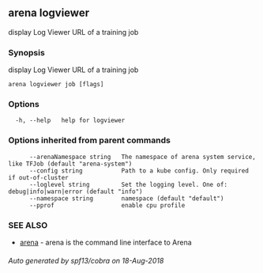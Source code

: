 ## arena logviewer

display Log Viewer URL of a training job

### Synopsis

display Log Viewer URL of a training job

```
arena logviewer job [flags]
```

### Options

```
  -h, --help   help for logviewer
```

### Options inherited from parent commands

```
      --arenaNamespace string   The namespace of arena system service, like TFJob (default "arena-system")
      --config string           Path to a kube config. Only required if out-of-cluster
      --loglevel string         Set the logging level. One of: debug|info|warn|error (default "info")
      --namespace string        namespace (default "default")
      --pprof                   enable cpu profile
```

### SEE ALSO

* [arena](arena.md)	 - arena is the command line interface to Arena

###### Auto generated by spf13/cobra on 18-Aug-2018
